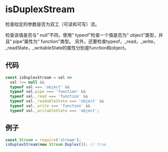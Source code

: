 # isDuplexStream

检查给定的参数是否为双工（可读和可写）流。

检查该值是否与“ null”不同，使用“ typeof”检查一个值是否为“ object”类型，并且“ pipe”属性为“ function”类型。
另外，还要检查typeof，_read，_write，_readState，_writableState的属性分别是function和object。

## 代码

```js
const isDuplexStream = val =>
  val !== null &&
  typeof val === 'object' &&
  typeof val.pipe === 'function' &&
  typeof val._read === 'function' &&
  typeof val._readableState === 'object' &&
  typeof val._write === 'function' &&
  typeof val._writableState === 'object';
```

## 例子

```js
const Stream = require('stream');
isDuplexStream(new Stream.Duplex()); // true
```
